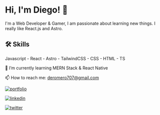 # Hi, I'm Diego! 👋

I'm a Web Developer & Gamer, I am passionate about learning new things.
I really like React.js and Astro.

## 🛠 Skills
Javascript - React - Astro - TailwindCSS - CSS - HTML - TS

🌱 I’m currently learning MERN Stack & React Native

📫 How to reach me: [deromero707@gmail.com](mailto:deromero707@gmail.com)

[![portfolio](https://img.shields.io/badge/my_portfolio-000?style=for-the-badge&logo=ko-fi&logoColor=white)](https://deromeroo.vercel.app/)

[![linkedin](https://img.shields.io/badge/linkedin-0A66C2?style=for-the-badge&logo=linkedin&logoColor=white)]([https://www.linkedin.com/](https://linkedin.com/in/deromeroo))

[![twitter](https://img.shields.io/badge/twitter-1DA1F2?style=for-the-badge&logo=twitter&logoColor=white)](https://twitter.com/DevRomeroo)


<!--
**deromeroo/deromeroo** is a ✨ _special_ ✨ repository because its `README.md` (this file) appears on your GitHub profile.

Here are some ideas to get you started:

- 🔭 I’m currently working on ...
- 🌱 I’m currently learning ...
- 👯 I’m looking to collaborate on ...
- 🤔 I’m looking for help with ...
- 💬 Ask me about ...
- 📫 How to reach me: ...
- 😄 Pronouns: ...
- ⚡ Fun fact: ...
-->

